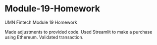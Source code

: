 # Module-19-Homework
UMN Fintech Module 19 Homework

Made adjustments to provided code.  Used Streamlit to make a purchase using Ethereum.  Validated transaction.
